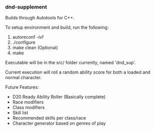 ### dnd-supplement ###

Builds through Autotools for C++.

To setup environment and build, run the following:  

1.  autoreconf -ivf
2.  ./configure
3.  make clean (Optional)
4.  make

Executable will be in the src/ folder currently, named 'dnd_sup'.  

Current execution will roll a random ability score for both a loaded and normal character.

Future Features:
* D20 Ready Ability Roller (Basically complete)
* Race modifiers
* Class modifiers
* Skill list
* Recommended skills per class/race
* Character generator based on genres of play
